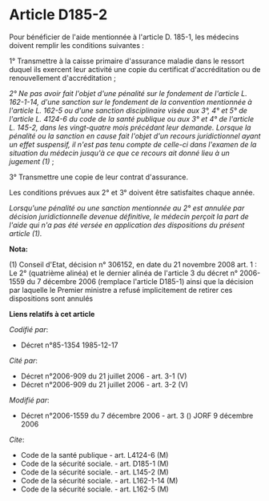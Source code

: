 # Article D185-2

Pour bénéficier de l'aide mentionnée à l'article D. 185-1, les médecins doivent remplir les conditions suivantes :

1° Transmettre à la caisse primaire d'assurance maladie dans le ressort duquel ils exercent leur activité une copie du
certificat d'accréditation ou de renouvellement d'accréditation ;

_2° Ne pas avoir fait l'objet d'une pénalité sur le fondement de l'article L. 162-1-14, d'une sanction sur le fondement de la
convention mentionnée à l'article L. 162-5 ou d'une sanction disciplinaire visée aux 3°, 4° et 5° de l'article L. 4124-6 du
code de la santé publique ou aux 3° et 4° de l'article L. 145-2, dans les vingt-quatre mois précédant leur demande. Lorsque
la pénalité ou la sanction en cause fait l'objet d'un recours juridictionnel ayant un effet suspensif, il n'est pas tenu
compte de celle-ci dans l'examen de la situation du médecin jusqu'à ce que ce recours ait donné lieu à un jugement (1)_ ;

3° Transmettre une copie de leur contrat d'assurance.

Les conditions prévues aux 2° et 3° doivent être satisfaites chaque année.

_Lorsqu'une pénalité ou une sanction mentionnée au 2° est annulée par décision juridictionnelle devenue définitive, le
médecin perçoit la part de l'aide qui n'a pas été versée en application des dispositions du présent article (1)._

**Nota:**

(1) Conseil d'Etat, décision n° 306152, en date du 21 novembre 2008 art. 1 : Le 2° (quatrième alinéa) et le dernier alinéa de
l'article 3 du décret n° 2006-1559 du 7 décembre 2006 (remplace l'article D185-1) ainsi que la décision par laquelle le
Premier ministre a refusé implicitement de retirer ces dispositions sont annulés

**Liens relatifs à cet article**

_Codifié par_:

  - Décret n°85-1354 1985-12-17

_Cité par_:

  - Décret n°2006-909 du 21 juillet 2006 - art. 3-1 (V)
  - Décret n°2006-909 du 21 juillet 2006 - art. 3-2 (V)

_Modifié par_:

  - Décret n°2006-1559 du 7 décembre 2006 - art. 3 () JORF 9 décembre 2006

_Cite_:

  - Code de la santé publique - art. L4124-6 (M)
  - Code de la sécurité sociale. - art. D185-1 (M)
  - Code de la sécurité sociale. - art. L145-2 (M)
  - Code de la sécurité sociale. - art. L162-1-14 (M)
  - Code de la sécurité sociale. - art. L162-5 (M)
